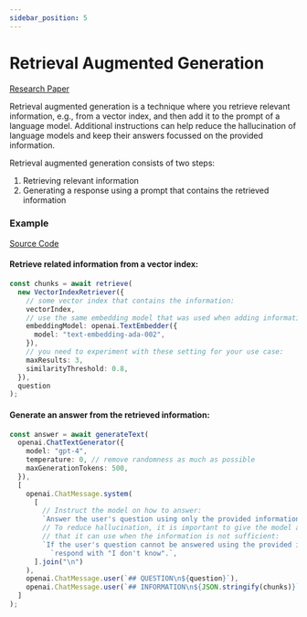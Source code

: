 ```yaml
---
sidebar_position: 5
---
```


# Retrieval Augmented Generation

[Research Paper](https://arxiv.org/abs/2005.11401)

Retrieval augmented generation is a technique where you retrieve relevant information, e.g., from a vector index, and then add it to the prompt of a language model.
Additional instructions can help reduce the hallucination of language models and keep their answers focussed on the provided information.

Retrieval augmented generation consists of two steps:

1. Retrieving relevant information
2. Generating a response using a prompt that contains the retrieved information

### Example

[Source Code](https://github.com/lgrammel/modelfusion/blob/main/examples/basic/src/tutorials/retrieval-augmented-generation-basic.ts)

#### Retrieve related information from a vector index:

```ts
const chunks = await retrieve(
  new VectorIndexRetriever({
    // some vector index that contains the information:
    vectorIndex,
    // use the same embedding model that was used when adding information:
    embeddingModel: openai.TextEmbedder({
      model: "text-embedding-ada-002",
    }),
    // you need to experiment with these setting for your use case:
    maxResults: 3,
    similarityThreshold: 0.8,
  }),
  question
);
```

#### Generate an answer from the retrieved information:

```ts
const answer = await generateText(
  openai.ChatTextGenerator({
    model: "gpt-4",
    temperature: 0, // remove randomness as much as possible
    maxGenerationTokens: 500,
  }),
  [
    openai.ChatMessage.system(
      [
        // Instruct the model on how to answer:
        `Answer the user's question using only the provided information.`,
        // To reduce hallucination, it is important to give the model an answer
        // that it can use when the information is not sufficient:
        `If the user's question cannot be answered using the provided information, ` +
          `respond with "I don't know".`,
      ].join("\n")
    ),
    openai.ChatMessage.user(`## QUESTION\n${question}`),
    openai.ChatMessage.user(`## INFORMATION\n${JSON.stringify(chunks)}`),
  ]
);
```
